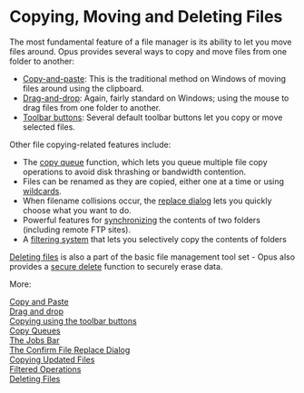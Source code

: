 # Copying, Moving and Deleting Files

The most fundamental feature of a file manager is its ability to let you move files around. Opus provides several ways to copy and move files from one folder to another:

- [Copy-and-paste](/Manual/file_operations/copying_moving_and_deleting_files/copy_and_paste.md): This is the traditional method on Windows of moving files around using the clipboard.
- [Drag-and-drop](/Manual/file_operations/copying_moving_and_deleting_files/drag_and_drop.md): Again, fairly standard on Windows; using the mouse to drag files from one folder to another.
- [Toolbar buttons](/Manual/file_operations/copying_moving_and_deleting_files/copying_using_the_toolbar_buttons/RAEDME.md): Several default toolbar buttons let you copy or move selected files.

Other file copying-related features include:

- The [copy queue](/Manual/file_operations/copying_moving_and_deleting_files/copy_queues/RAEDME.md) function, which lets you queue multiple file copy operations to avoid disk thrashing or bandwidth contention.
- Files can be renamed as they are copied, either one at a time or using [wildcards](/Manual/file_operations/copying_moving_and_deleting_files/copying_using_the_toolbar_buttons/using_wildcards_when_copying.md).
- When filename collisions occur, the [replace dialog](/Manual/file_operations/copying_moving_and_deleting_files/the_confirm_file_replace_dialog.md) lets you quickly choose what you want to do.
- Powerful features for [synchronizing](/Manual/file_operations/copying_moving_and_deleting_files/the_confirm_file_replace_dialog.md) the contents of two folders (including remote FTP sites).
- A [filtering system](filtered_operations/RAEDME.md) that lets you selectively copy the contents of folders

[Deleting files](/Manual/file_operations/copying_moving_and_deleting_files/RAEDME/deleting_files/RAEDME.md) is also a part of the basic file management tool set - Opus also provides a [secure delete](/Manual/file_operations/copying_moving_and_deleting_files/deleting_files/secure_delete.md) function to securely erase data.

More:

[Copy and Paste](/Manual/file_operations/copying_moving_and_deleting_files/copy_and_paste.md)  
[Drag and drop](/Manual/file_operations/copying_moving_and_deleting_files/drag_and_drop.md)  
[Copying using the toolbar buttons](/Manual/file_operations/copying_moving_and_deleting_files/copying_using_the_toolbar_buttons/RAEDME.md)  
[Copy Queues](/Manual/file_operations/copying_moving_and_deleting_files/copy_queues/RAEDME.md)  
[The Jobs Bar](/Manual/file_operations/copying_moving_and_deleting_files/the_jobs_bar.md)  
[The Confirm File Replace Dialog](/Manual/file_operations/copying_moving_and_deleting_files/the_confirm_file_replace_dialog.md)  
[Copying Updated Files](/Manual/file_operations/copying_moving_and_deleting_files/copying_updated_files/RAEDME.md)  
[Filtered Operations](filtered_operations/RAEDME.md)  
[Deleting Files](/Manual/file_operations/copying_moving_and_deleting_files/RAEDME/deleting_files/RAEDME.md)  
